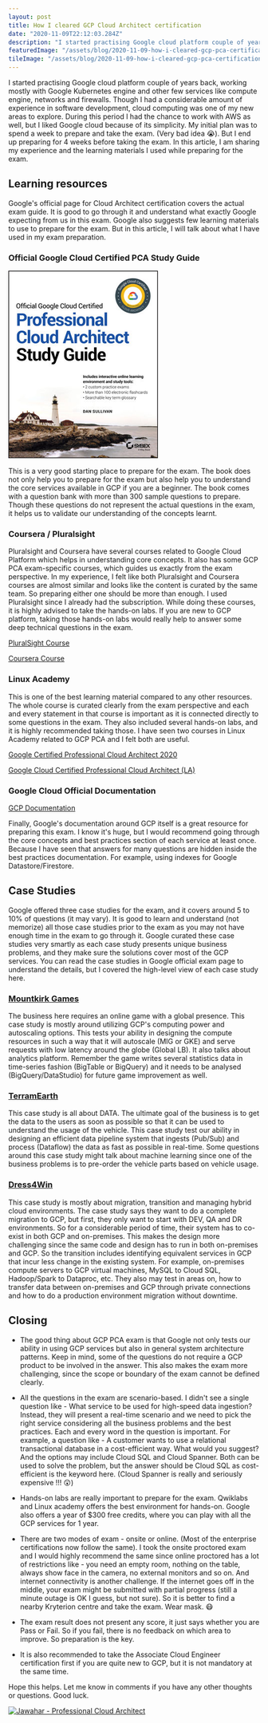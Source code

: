 ```yaml
---
layout: post
title: How I cleared GCP Cloud Architect certification
date: "2020-11-09T22:12:03.284Z"
description: "I started practising Google cloud platform couple of years back, working mostly with Google Kubernetes engine and other few services like compute engine, networks and firewalls. Though I had a considerable amount of experience in software development, cloud computing was one of my new areas to explore."
featuredImage: "/assets/blog/2020-11-09-how-i-cleared-gcp-pca-certification-exam/featured-image.jpg"
tileImage: "/assets/blog/2020-11-09-how-i-cleared-gcp-pca-certification-exam/badge-pca.png"
---
```


I started practising Google cloud platform couple of years back, working mostly with Google Kubernetes engine and other few services like compute engine, networks and firewalls. Though I had a considerable amount of experience in software development, cloud computing was one of my new areas to explore. During this period I had the chance to work with AWS as well, but I liked Google cloud because of its simplicity. My initial plan was to spend a week to prepare and take the exam. (Very bad idea 😭). But I end up preparing for 4 weeks before taking the exam. In this article, I am sharing my experience and the learning materials I used while preparing for the exam. 

## Learning resources

Google's official page for Cloud Architect certification covers the actual exam guide. It is good to go through it and understand what exactly Google expecting from us in this exam. Google also suggests few learning materials to use to prepare for the exam. But in this article, I will talk about what I have used in my exam preparation. 

### Official Google Cloud Certified PCA Study Guide

<a href="https/assets/blog/2020-11-09-how-i-cleared-gcp-pca-certification-exam//www.wiley.com/en-in/Official+Google+Cloud+Certified+Professional+Cloud+Architect+Study+Guide-p-9781119602491" rel="some text">![PCA Study Guide](/assets/blog/2020-11-09-how-i-cleared-gcp-pca-certification-exam/pca-study-guide.jpg "PCA Study Guide")</a>

This is a very good starting place to prepare for the exam. The book does not only help you to prepare for the exam but also help you to understand the core services available in GCP if you are a beginner. The book comes with a question bank with more than 300 sample questions to prepare. Though these questions do not represent the actual questions in the exam, it helps us to validate our understanding of the concepts learnt.

### Coursera / Pluralsight

Pluralsight and Coursera have several courses related to Google Cloud Platform which helps in understanding core concepts. It also has some GCP PCA exam-specific courses, which guides us exactly from the exam perspective. In my experience, I felt like both Pluralsight and Coursera courses are almost similar and looks like the content is curated by the same team. So preparing either one should be more than enough. I used Pluralsight since I already had the subscription. While doing these courses, it is highly advised to take the hands-on labs. If you are new to GCP platform, taking those hands-on labs would really help to answer some deep technical questions in the exam.

[PluralSight Course](https://www.pluralsight.com/courses/preparing-google-cloud-professional-cloud-architect-exam-update)

[Coursera Course](https://www.coursera.org/learn/preparing-cloud-professional-cloud-architect-exam)

### Linux Academy

This is one of the best learning material compared to any other resources. The whole course is curated clearly from the exam perspective and each and every statement in that course is important as it is connected directly to some questions in the exam. They also included several hands-on labs, and it is highly recommended taking those. I have seen two courses in Linux Academy related to GCP PCA and I felt both are useful. 

[Google Certified Professional Cloud Architect 2020](https://acloud.guru/learn/gcp-certified-professional-cloud-architect)

[Google Cloud Certified Professional Cloud Architect (LA)](https://acloud.guru/learn/73e7ac67-e0f4-4cb6-ab6f-5e2bf7f22a04)

### Google Cloud Official Documentation

[GCP Documentation](https://cloud.google.com/docs)

Finally, Google's documentation around GCP itself is a great resource for preparing this exam. I know it's huge, but I would recommend going through the core concepts and best practices section of each service at least once. Because I have seen that answers for many questions are hidden inside the best practices documentation. For example, using indexes for Google Datastore/Firestore.

## Case Studies

Google offered three case studies for the exam, and it covers around 5 to 10% of questions (it may vary). It is good to learn and understand (not memorize) all those case studies prior to the exam as you may not have enough time in the exam to go through it. Google curated these case studies very smartly as each case study presents unique business problems, and they make sure the solutions cover most of the GCP services. You can read the case studies in Google official exam page to understand the details, but I covered the high-level view of each case study here.

### [Mountkirk Games](https://cloud.google.com/certification/guides/cloud-architect/casestudy-mountkirkgames-rev2) 

The business here requires an online game with a global presence. This case study is mostly around utilizing GCP's computing power and autoscaling options. This tests your ability in designing the compute resources in such a way that it will autoscale (MIG or GKE) and serve requests with low latency around the globe (Global LB). It also talks about analytics platform. Remember the game writes several statistics data in time-series fashion (BigTable or BigQuery) and it needs to be analysed (BigQuery/DataStudio) for future game improvement as well.

### [TerramEarth](https://cloud.google.com/certification/guides/cloud-architect/casestudy-terramearth-rev2) 

This case study is all about DATA. The ultimate goal of the business is to get the data to the users as soon as possible so that it can be used to understand the usage of the vehicle. This case study test our ability in designing an efficient data pipeline system that ingests (Pub/Sub) and process (Dataflow) the data as fast as possible in real-time. Some questions around this case study might talk about machine learning since one of the business problems is to pre-order the vehicle parts based on vehicle usage.

### [Dress4Win](https://cloud.google.com/certification/guides/cloud-architect/casestudy-dress4win-rev2) 

This case study is mostly about migration, transition and managing hybrid cloud environments. The case study says they want to do a complete migration to GCP, but first, they only want to start with DEV, QA and DR environments. So for a considerable period of time, their system has to co-exist in both GCP and on-premises. This makes the design more challenging since the same code and design has to run in both on-premises and GCP. So the transition includes identifying equivalent services in GCP that incur less change in the existing system. For example, on-premises compute servers to GCP virtual machines, MySQL to Cloud SQL, Hadoop/Spark to Dataproc, etc. They also may test in areas on, how to transfer data between on-premises and GCP through private connections and how to do a production environment migration without downtime.

## Closing

- The good thing about GCP PCA exam is that Google not only tests our ability in using GCP services but also in general system architecture patterns. Keep in mind, some of the questions do not require a GCP product to be involved in the answer. This also makes the exam more challenging, since the scope or boundary of the exam cannot be defined clearly.

- All the questions in the exam are scenario-based. I didn't see a single question like -  What service to be used for high-speed data ingestion? Instead, they will present a real-time scenario and we need to pick the right service considering all the business problems and the best practices. Each and every word in the question is important. For example, a question like - A customer wants to use a relational transactional database in a cost-efficient way. What would you suggest? And the options may include Cloud SQL and Cloud Spanner. Both can be used to solve the problem, but the answer should be Cloud SQL as cost-efficient is the keyword here. (Cloud Spanner is really and seriously expensive !!! 😲)

- Hands-on labs are really important to prepare for the exam. Qwiklabs and Linux academy offers the best environment for hands-on. Google also offers a year of $300 free credits, where you can play with all the GCP services for 1 year.

- There are two modes of exam - onsite or online. (Most of the enterprise certifications now follow the same). I took the onsite proctored exam and I would highly recommend the same since online proctored has a lot of restrictions like - you need an empty room, nothing on the table, always show face in the camera, no external monitors and so on. And internet connectivity is another challenge. If the internet goes off in the middle, your exam might be submitted with partial progress (still a minute outage is OK I guess, but not sure). So it is better to find a nearby Kryterion centre and take the exam. Wear mask. 😷

- The exam result does not present any score, it just says whether you are Pass or Fail. So if you fail, there is no feedback on which area to improve. So preparation is the key.

- It is also recommended to take the Associate Cloud Engineer certification first if you are quite new to GCP, but it is not mandatory at the same time.

Hope this helps. Let me know in comments if you have any other thoughts or questions. Good luck.

<a href="https/assets/blog/2020-11-09-how-i-cleared-gcp-pca-certification-exam//googlecloudcertified.credential.net/profile/5d49fb312e1b2b23ce7dcf9c3ba1452f7a42a7e5" rel="some text">![Jawahar - Professional Cloud Architect](./cert.jpg "Jawahar - Professional Cloud Architect")</a>
